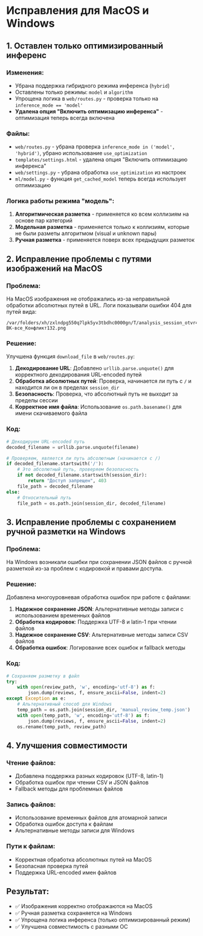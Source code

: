 # Исправления для MacOS и Windows

## 1. Оставлен только оптимизированный инференс

### Изменения:
- Убрана поддержка гибридного режима инференса (`hybrid`)
- Оставлены только режимы: `model` и `algorithm`
- Упрощена логика в `web/routes.py` - проверка только на `inference_mode == 'model'`
- **Удалена опция "Включить оптимизацию инференса"** - оптимизация теперь всегда включена

### Файлы:
- `web/routes.py` - убрана проверка `inference_mode in ('model', 'hybrid')`, убрано использование `use_optimization`
- `templates/settings.html` - удалена опция "Включить оптимизацию инференса"
- `web/settings.py` - убрана обработка `use_optimization` из настроек
- `ml/model.py` - функция `get_cached_model` теперь всегда использует оптимизацию

### Логика работы режима "модель":
1. **Алгоритмическая разметка** - применяется ко всем коллизиям на основе пар категорий
2. **Модельная разметка** - применяется только к коллизиям, которые не были разметы алгоритмом (visual и unknown пары)
3. **Ручная разметка** - применяется поверх всех предыдущих разметок

## 2. Исправление проблемы с путями изображений на MacOS

### Проблема:
На MacOS изображения не отображались из-за неправильной обработки абсолютных путей в URL.
Логи показывали ошибки 404 для путей вида:
```
/var/folders/xh/zxlndpg550q7lpk5yv3tbdhc0000gn/T/analysis_session_otvr48t7/BSImages/ВК-все_Конфликт132.png
```

### Решение:
Улучшена функция `download_file` в `web/routes.py`:

1. **Декодирование URL**: Добавлено `urllib.parse.unquote()` для корректного декодирования URL-encoded путей
2. **Обработка абсолютных путей**: Проверка, начинается ли путь с `/` и находится ли он в пределах `session_dir`
3. **Безопасность**: Проверка, что абсолютный путь не выходит за пределы сессии
4. **Корректное имя файла**: Использование `os.path.basename()` для имени скачиваемого файла

### Код:
```python
# Декодируем URL-encoded путь
decoded_filename = urllib.parse.unquote(filename)

# Проверяем, является ли путь абсолютным (начинается с /)
if decoded_filename.startswith('/'):
    # Это абсолютный путь, проверяем безопасность
    if not decoded_filename.startswith(session_dir):
        return "Доступ запрещен", 403
    file_path = decoded_filename
else:
    # Относительный путь
    file_path = os.path.join(session_dir, decoded_filename)
```

## 3. Исправление проблемы с сохранением ручной разметки на Windows

### Проблема:
На Windows возникали ошибки при сохранении JSON файлов с ручной разметкой из-за проблем с кодировкой и правами доступа.

### Решение:
Добавлена многоуровневая обработка ошибок при работе с файлами:

1. **Надежное сохранение JSON**: Альтернативные методы записи с использованием временных файлов
2. **Обработка кодировок**: Поддержка UTF-8 и latin-1 при чтении файлов
3. **Надежное сохранение CSV**: Альтернативные методы записи CSV файлов
4. **Обработка ошибок**: Логирование всех ошибок и fallback методы

### Код:
```python
# Сохраняем разметку в файл
try:
    with open(review_path, 'w', encoding='utf-8') as f:
        json.dump(reviews, f, ensure_ascii=False, indent=2)
except Exception as e:
    # Альтернативный способ для Windows
    temp_path = os.path.join(session_dir, 'manual_review_temp.json')
    with open(temp_path, 'w', encoding='utf-8') as f:
        json.dump(reviews, f, ensure_ascii=False, indent=2)
    os.rename(temp_path, review_path)
```

## 4. Улучшения совместимости

### Чтение файлов:
- Добавлена поддержка разных кодировок (UTF-8, latin-1)
- Обработка ошибок при чтении CSV и JSON файлов
- Fallback методы для проблемных файлов

### Запись файлов:
- Использование временных файлов для атомарной записи
- Обработка ошибок доступа к файлам
- Альтернативные методы записи для Windows

### Пути к файлам:
- Корректная обработка абсолютных путей на MacOS
- Безопасная проверка путей
- Поддержка URL-encoded имен файлов

## Результат:
- ✅ Изображения корректно отображаются на MacOS
- ✅ Ручная разметка сохраняется на Windows
- ✅ Упрощена логика инференса (только оптимизированный режим)
- ✅ Улучшена совместимость с разными ОС 